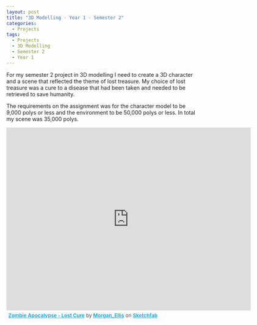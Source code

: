 ```yaml
---
layout: post
title: "3D Modelling - Year 1 - Semester 2"
categories:
  - Projects
tags:
  - Projects
  - 3D Modelling
  - Semester 2
  - Year 1
---
```


For my semester 2 project in 3D modelling I need to create a 3D character and a scene that reflected the theme of lost treasure. My choice of lost treasure was a cure to a disease that had been taken and needed to be retrieved to save humanity.

The requirements on the assignment was for the character model to be 9,000 polys or less and the environment to be 50,000 polys or less. In total my scene was 35,000 polys.

<div class="sketchfab-embed-wrapper">
    <iframe title="A 3D model" width="640" height="480" src="https://sketchfab.com/models/c9a7e93cdca54073be6d1c724059b3b7/embed?preload=1&amp;ui_controls=1&amp;ui_infos=1&amp;ui_inspector=1&amp;ui_stop=1&amp;ui_watermark=1&amp;ui_watermark_link=1" frameborder="0" allow="autoplay; fullscreen; vr" mozallowfullscreen="true" webkitallowfullscreen="true"></iframe>
    <p style="font-size: 13px; font-weight: normal; margin: 5px; color: #4A4A4A;">
        <a href="https://sketchfab.com/3d-models/zombie-apocalypse-lost-cure-c9a7e93cdca54073be6d1c724059b3b7?utm_medium=embed&utm_source=website&utm_campaign=share-popup" target="_blank" style="font-weight: bold; color: #1CAAD9;">Zombie Apocalypse - Lost Cure</a>
        by <a href="https://sketchfab.com/Morgan_Ellis?utm_medium=embed&utm_source=website&utm_campaign=share-popup" target="_blank" style="font-weight: bold; color: #1CAAD9;">Morgan_Ellis</a>
        on <a href="https://sketchfab.com?utm_medium=embed&utm_source=website&utm_campaign=share-popup" target="_blank" style="font-weight: bold; color: #1CAAD9;">Sketchfab</a>
    </p>
</div>
